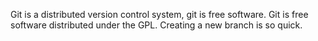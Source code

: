 Git is a distributed version control system, git is free software.
Git is free software distributed under the GPL.
Creating a new branch is so quick.